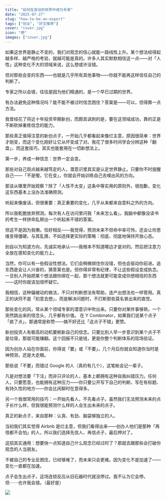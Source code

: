 ```yaml
---
title: "如何在变动的世界中成为专家"
date: "2025-07-27"
slug: "how-to-be-an-expert"
tags: ["创业", "好文推荐"]
cover: "cover.jpg"
icon: "😎"
images: ["cover.jpg"]
---
```

如果这世界是静止不变的，我们对观念的信心就能一路线性上升。某个想法经得起越多样、越严格的考验，就越可能是真的。许多人其实默默相信这一点——对「人性」这种变化不大的领域来说，这么想或许没错。



但对那些会变的东西——也就是几乎所有其他事物——你就不能再这样信任自己的判断了。



专家之所以会错，往往是因为他们精通的，是一个早已过期的世界。



有办法避免这种情况吗？能不能不被过时信念困住？答案是——可以，但得靠一点方法。



我曾经花了将近十年投资早期新创，而颇具讽刺的是，要在这领域成功，靠的正是不断砍掉重练信念的能力。



那些真正值得注意的新创点子，一开始几乎都看起来像烂主意，原因很简单：世界才刚变，而这个变化刚好让它从坏变成了对。我花了很多时间学会分辨这种「翻盘」，而这套技巧，其实也能套用在一切新想法上。



第一步，养成一种信念：世界一定会变。



那些对自己观点越来越笃定的人，潜意识里其实是认定世界静止。只要你不时提醒自己——「不是喔，它在变」，你就会开始训练自己去嗅出风的方向。



那该从哪里开始观察？除了「人性不太变」这条中等实用的原则外，很抱歉，变化这东西基本上没办法准确预测。



听起来像废话，但很重要：真正重要的变化，几乎从来都来自意料之外的方向。



所以我乾脆放弃预测。每次有人在访问里问我「未来怎么看」，我脑中都像没读书的考生一样拼命乱掰出一个听起来不错的答案。



但这不是因为我懒。恰好相反——我觉得，预测未来不但命中率可怜，还会让你思维变得僵硬。与其乱猜，不如选择更实际的策略：彻底、彻底地保持开放心态。



别自以为知道方向，先诚实地承认——我根本不知道哪边才是对的。然后把注意力全放在感知变化的能力上。



当然，你可以有一些假设性想法。它们会稍微绑住你没错，但也会驱动你前进。追东西是会让人兴奋的，猜答案也是。但你得非常有纪律，不让这些假设变成执念。
一旦别人开始把某个想法跟你绑在一起，那个想法就更可能变成你想相信的东西——这时你就该加倍怀疑它。



我相信，这种偏被动的做法，不只对判断想法有帮助，连产出想法也一样管用。真正的诀窍不是「刻意去想」，而是解决问题时，不打断那些莫名冒出来的直觉。



那些变化的风，常从某个领域专家的潜意识中吹出来。只要你对某件事够熟，一个突然跳出来的怪念头，几乎都有价值。
在 Y Combinator，如果我们说某个点子「疯了点」，那通常是称赞——搞不好还比「这点子不错」更赞。



新创投资人有极高的动机要刷新自己的信念。只要比别人早一步意识到某个点子不是垃圾，那就可能赚翻。这个回报不只是钱，更是你整个判断体系的现场验证。



因为创办人站在你面前，你得说「要」或「不要」，几个月后你就会知道你当时是神预测，还是大走眼。



那些说「不要」而错过 Google 的人（真的有几个），这笔帐会记一辈子。



凡是对想法要「下注」而非只评论的人，基本上都拥有这种自我纠错压力。任何人，只要愿意，也能拥有这种压力——你只要公开写下自己的判断。写在有标题、有持久性的地方——你会比闲聊时在意得多。



另一个我很常用的技巧：一开始先看人，不先看点子。虽然我们无法预测未来的点子长什么样，但我很能预测什么样的人会生出未来的点子。



真正的新点子，来自那种：认真、有劲、脑袋够独立的人。



当初我们其实觉得 Airbnb 是烂主意，但我们看得出来——创办人他们是那种「再怪都不会怕」的人，所以我们选择先信人、再信点子，最后押对了。



这招其实通用：想要快一点知道自己什么观念已经过时了？那就去跟那些会打破你观念的人当朋友。



不被自己的专业反困住，已经够难了，而未来只会更难。因为变化不是加速了——变化一直都在加速。



点子会生出点子，这场连锁反应从旧石器时代就没停过。我不认为它会停。
但⋯⋯也许我会错。（最好是）




![](https://prod-files-secure.s3.us-west-2.amazonaws.com/112d0858-5090-4d34-a606-b75eb8d65fd2/46476355-9cf3-4e99-9b7a-3531bc426380/1000202064.png?X-Amz-Algorithm=AWS4-HMAC-SHA256&X-Amz-Content-Sha256=UNSIGNED-PAYLOAD&X-Amz-Credential=ASIAZI2LB4663C3C26UB%2F20250728%2Fus-west-2%2Fs3%2Faws4_request&X-Amz-Date=20250728T135942Z&X-Amz-Expires=3600&X-Amz-Security-Token=IQoJb3JpZ2luX2VjEGUaCXVzLXdlc3QtMiJIMEYCIQDqyer6%2BMK6Z4dhpP6AFLF0YFgBNzYmf30BGFV2eUm%2BhAIhAI4iR1pN%2FfJSxPtFe5%2Bn3bjoVlfMbbX4hrtukbTXn16HKogECI7%2F%2F%2F%2F%2F%2F%2F%2F%2F%2FwEQABoMNjM3NDIzMTgzODA1Igz%2FZVFZnZh1AWbRplIq3ANRt1AgVVJXMNBdNzBmDqqItBaAesJ2V%2B1X6SegEq1miTtZQ3YKYUc9ObxZjkxNA8YgEEaktXphwT4yGtLrFfGQlT%2BcX6flDNuPvpVL9vfDMJ9xLhnslUw%2BJNrGY5JMqciX55vElyo%2Fbx69nLP%2BLFkepxHOC7UUEMu7BY%2BA7N2v1j4RlJRtiaag6cJJYbXWUm0VGbhuubeW%2FU7BtdIrkkzSaRtlLhM4akzagixvVWHpLrkUiRi9AiamMa0wFUvYQKTDEM496FSGOwiChDEF9qhjhl41a97BkV%2FAb%2FpG4VKalVAY4nE15Si51Y%2F3boWLmNW0JstdebiJd3o29j80zKbGDJnrUlQH0TDCFyzXLXxcU2fCt64%2BDhQu2dzQVahvcXHo3KJUnrZC8pWi9GtpePX4WrgkmuJWwf0njMK0fS%2B0koKsh7JmGYXAVqF7kN6ceGw4I%2Fi799cSEV2yHkB%2FgST5PV2vqZ14tXPEOjtoZCU%2FGuw%2Fgiw8nnE51xLPf2ckEJREH0bnX8tW3VpEKGPQSODiKyr3RNSfPZQVohXEQ4I3yP%2BOG3WiegvMM1PQVZvXd3zSsEc9Kr%2FKkklWANvZn1A%2BvtaWg0V5BdwLzmOgCcE8MOSegOu4XfTko4UgCDDn4J3EBjqkAa2bzSSAnJmGxN%2FW9RBCFi6oxRoITenmTVTCY6yjYlyUvTUV4TGkZ8DU0hQvXjhnQm9svM9HE2EQINrn2XZnLpb8Ta%2BmeX%2BLmQcqwMJtxllT0E3yZtiMFYDkpEr1qezKbjSVU3GNoa2sT3YcqCQpu8p1%2BIQNvLsWIyOHHjaVKGzbass%2FMbBbpxQ%2FxdRUb5T5DLjkKuzJopMVrUWfTrdQT26j6%2FXB&X-Amz-Signature=e37e51ca49f66dff524aa8259171fbd1f5b98b84427429e61202b6362c1f4f5b&X-Amz-SignedHeaders=host&x-amz-checksum-mode=ENABLED&x-id=GetObject)

